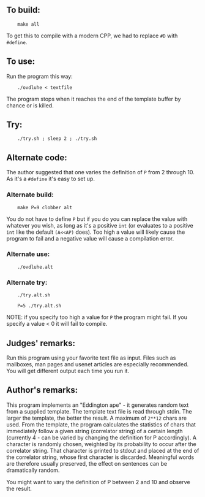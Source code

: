 ## To build:

``` <!---sh-->
    make all
```

To get this to compile with a modern CPP, we had to replace `#D` with `#define`.


## To use:

Run the program this way:

``` <!---sh-->
    ./ovdluhe < textfile
```

The program stops when it reaches the end of the template buffer
by chance or is killed.


## Try:

``` <!---sh-->
    ./try.sh ; sleep 2 ; ./try.sh
```


## Alternate code:

The author suggested that one varies the definition of `P` from 2 through 10. As
it's a `#define` it's easy to set up.


### Alternate build:

``` <!---sh-->
    make P=9 clobber alt
```

You do not have to define `P` but if you do you can replace the value with
whatever you wish, as long as it's a positive `int` (or evaluates to a positive
`int` like the default `(A<<AP)` does). Too high a value will likely cause the
program to fail and a negative value will cause a compilation error.


### Alternate use:

``` <!---sh-->
    ./ovdluhe.alt
```


### Alternate try:

``` <!---sh-->
    ./try.alt.sh

    P=5 ./try.alt.sh
```

NOTE: if you specify too high a value for `P` the program might fail. If you
specify a value < 0 it will fail to compile.


## Judges' remarks:

Run this program using your favorite text file as input.  Files
such as mailboxes, man pages and usenet articles are especially
recommended.  You will get different output each time you run it.


## Author's remarks:

This program implements an "Eddington ape" - it generates
random text from a supplied template.  The template text file
is read through stdin.  The larger the template, the better the
result.  A maximum of `2**12` chars are used. From the template,
the program calculates the statistics of chars that immediately
follow a given string (correlator string) of a certain length
(currently 4 - can be varied by changing the definition for P
accordingly).  A character is randomly chosen, weighted by its
probability to occur after the correlator string.  That
character is printed to stdout and placed at the end of the
correlator string, whose first character is discarded.
Meaningful words are therefore usually preserved, the effect on
sentences can be dramatically random.

You might want to vary the definition of P between 2 and 10 and
observe the result.


<!--

    Copyright © 1984-2024 by Landon Curt Noll. All Rights Reserved.

    You are free to share and adapt this file under the terms of this license:

	Creative Commons Attribution-ShareAlike 4.0 International (CC BY-SA 4.0)

    For more information, see:

	https://creativecommons.org/licenses/by-sa/4.0/

-->

